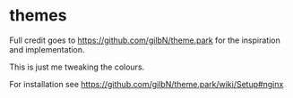 # themes

Full credit goes to https://github.com/gilbN/theme.park for the inspiration and implementation.

This is just me tweaking the colours.

For installation see https://github.com/gilbN/theme.park/wiki/Setup#nginx
